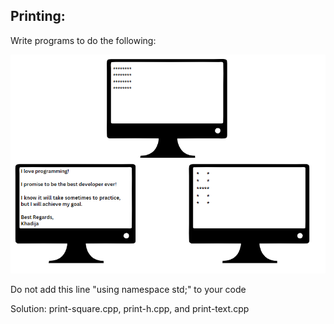 ## Printing:

<p>Write programs to do the following:</p>
<img src="Printing/Printing.PNG" alt="Problem 1">
<p>Do not add this line "using namespace std;" to your code</p>
<p>Solution: print-square.cpp, print-h.cpp, and print-text.cpp</p>
